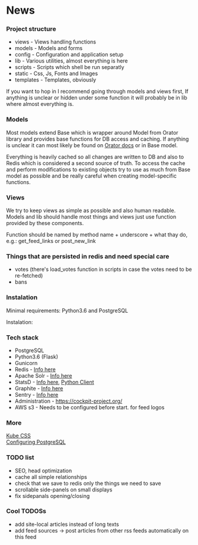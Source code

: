 # News

### Project structure

* views - Views handling functions
* models - Models and forms
* config - Configuration and application setup
* lib - Various utilities, almost everything is here
* scripts - Scripts which shell be run separatly
* static - Css, Js, Fonts and Images
* templates - Templates, obviously

If you want to hop in I recommend going through models and views first, If anything is unclear or hidden
under some function it will probably be in lib where almost everything is.

### Models

Most models extend Base which is wrapper around Model from Orator library and provides base functions
for DB access and caching. If anything is unclear it can most likely be found on [Orator docs](https://orator-orm.com/)
or in Base model.

Everything is heavily cached so all changes are written to DB and also to Redis which is considered
a second source of truth. To access the cache and perform modifications to existing objects try to use
as much from Base model as possible and be really careful when creating model-specific functions.

### Views

We try to keep views as simple as possible and also human readable. Models and lib should handle most
things and views just use function provided by these components.

Function should be named by method name + underscore + what thay do, e.g.: get_feed_links or post_new_link

### Things that are persisted in redis and need special care

* votes (there's load_votes function in scripts in case the votes need to be re-fetched)
* bans

### Instalation

Minimal requirements: Python3.6 and PostgreSQL

Instalation:

### Tech stack

* PostgreSQL
* Python3.6 (Flask)
* Gunicorn
* Redis - [Info here](https://redis.io/)
* Apache Solr - [Info here](http://lucene.apache.org/solr/)
* StatsD - [Info here](https://github.com/statsite/statsite), 
            [Python Client](http://statsd.readthedocs.io/en/v3.2.2/index.html)
* Graphite - [Info here](https://graphite.readthedocs.io/en/latest/index.html)
* Sentry - [Info here](https://sentry.io/)
* Administration - https://cockpit-project.org/
* AWS s3 - Needs to be configured before start. for feed logos


### More
[Kube CSS](https://imperavi.com/kube/docs/messages/)  
[Configuring PostgreSQL](http://thebuild.com/presentations/not-your-job.pdf)

### TODO list
* SEO, head optimization
* cache all simple relationships
* check that we save to redis only the things we need to save
* scrollable side-panels on small displays
* fix sidepanals opening/closing

### Cool TODOSs
* add site-local articles instead of long texts
* add feed sources -> post articles from other rss feeds automatically on this feed